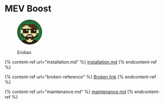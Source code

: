 # MEV Boost

<figure><img src="https://raw.githubusercontent.com/DVStakers/docs/main/.gitbook/assets/Eridian.png" alt=""><figcaption><p>Eridian</p></figcaption></figure>

{% content-ref url="installation.md" %}
[installation.md](installation.md)
{% endcontent-ref %}

{% content-ref url="broken-reference" %}
[Broken link](broken-reference)
{% endcontent-ref %}

{% content-ref url="maintenance.md" %}
[maintenance.md](maintenance.md)
{% endcontent-ref %}

